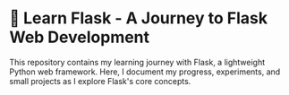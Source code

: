 # 🚀 Learn Flask - A Journey to Flask Web Development

This repository contains my learning journey with Flask, a lightweight Python web framework. Here, I document my progress, experiments, and small projects as I explore Flask's core concepts.
